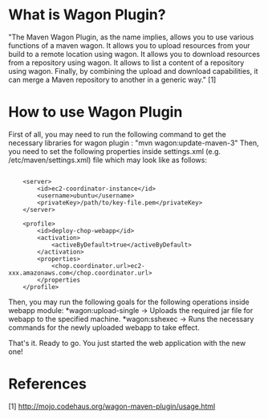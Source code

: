 # What is Wagon Plugin?

"The Maven Wagon Plugin, as the name implies, allows you to use various functions of a maven wagon.
It allows you to upload resources from your build to a remote location using wagon.
It allows you to download resources from a repository using wagon.
It allows to list a content of a repository using wagon.
Finally, by combining the upload and download capabilities, it can merge a Maven repository to another in a generic way." [1]

# How to use Wagon Plugin

First of all, you may need to run the following command to get the necessary libraries
for wagon plugin : "mvn wagon:update-maven-3"
Then, you need to set the following properties inside settings.xml (e.g. /etc/maven/settings.xml) file
which may look like as follows:

~~~~~~

    <server>
        <id>ec2-coordinator-instance</id>
        <username>ubuntu</username>
        <privateKey>/path/to/key-file.pem</privateKey>
    </server>

    <profile>
        <id>deploy-chop-webapp</id>
        <activation>
            <activeByDefault>true</activeByDefault>
        </activation>
        <properties>
            <chop.coordinator.url>ec2-xxx.amazonaws.com</chop.coordinator.url>
        </properties
    </profile>

~~~~~~

Then, you may run the following goals for the following operations inside webapp module:
*wagon:upload-single -> Uploads the required jar file for webapp to the specified machine.
*wagon:sshexec       -> Runs the necessary commands for the newly uploaded webapp to take effect.

That's it. Ready to go. You just started the web application with the new one!

# References
[1] http://mojo.codehaus.org/wagon-maven-plugin/usage.html
